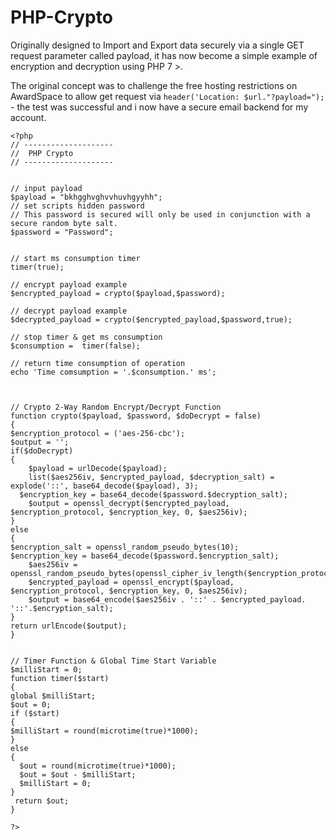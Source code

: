 # PHP-Crypto
Originally designed to Import and Export data securely via a single GET request parameter called payload, it has now become a simple example of encryption and decryption using PHP 7 >. 
  
The original concept was to challenge the free hosting restrictions on AwardSpace to allow get request via `header('Location: $url."?payload=");` - the test was successful and i now have a secure email backend for my account.   

   
   
```
<?php
// --------------------
//  PHP Crypto
// --------------------


// input payload
$payload = "bkhgghvghvvhuvhgyyhh";
// set scripts hidden password
// This password is secured will only be used in conjunction with a secure random byte salt.
$password = "Password";


// start ms consumption timer
timer(true);

// encrypt payload example
$encrypted_payload = crypto($payload,$password);

// decrypt payload example
$decrypted_payload = crypto($encrypted_payload,$password,true);

// stop timer & get ms consumption
$consumption =  timer(false);
 
// return time consumption of operation
echo 'Time comsumption = '.$consumption.' ms';



// Crypto 2-Way Random Encrypt/Decrypt Function
function crypto($payload, $password, $doDecrypt = false)
{
$encryption_protocol = ('aes-256-cbc');
$output = '';
if($doDecrypt)
{
    $payload = urlDecode($payload);
    list($aes256iv, $encrypted_payload, $decryption_salt) = explode('::', base64_decode($payload), 3);
  $encryption_key = base64_decode($password.$decryption_salt);
    $output = openssl_decrypt($encrypted_payload, $encryption_protocol, $encryption_key, 0, $aes256iv);
}
else
{
$encryption_salt = openssl_random_pseudo_bytes(10);
$encryption_key = base64_decode($password.$encryption_salt);
    $aes256iv = openssl_random_pseudo_bytes(openssl_cipher_iv_length($encryption_protocol));
    $encrypted_payload = openssl_encrypt($payload, $encryption_protocol, $encryption_key, 0, $aes256iv);
    $output = base64_encode($aes256iv . '::' . $encrypted_payload. '::'.$encryption_salt);
}
return urlEncode($output);
}


// Timer Function & Global Time Start Variable
$milliStart = 0;
function timer($start)
{
global $milliStart;
$out = 0;
if ($start)
{
$milliStart = round(microtime(true)*1000);
}
else
{
  $out = round(microtime(true)*1000);
  $out = $out - $milliStart;
  $milliStart = 0;
}
 return $out;
}

?>
```
